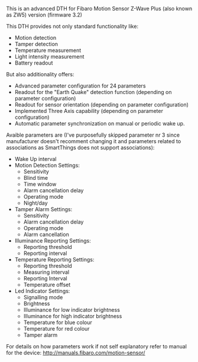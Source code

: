 This is an advanced DTH for Fibaro Motion Sensor Z-Wave Plus (also known as ZW5) version (firmware 3.2)

This DTH provides not only standard functionality like:

 * Motion detection
 * Tamper detection
 * Temperature measurement
 * Light intensity measurement
 * Battery readout

But also additionality offers:

 * Advanced parameter configuration for 24 parameters
 * Readout for the "Earth Quake" detection function (depending on parameter configuration)
 * Readout for sensor orientation (depending on parameter configuration)
 * Implemented Three Axis capability (depending on parameter configuration)
 * Automatic parameter synchronization on manual or periodic wake up.


Avaible parameters are (I've purposefully skipped parameter nr 3 since manufacturer doesn't recomment changing it and parameters related to associations as SmartThings does not support associations):

* Wake Up interval
* Motion Detection Settings:
  * Sensitivity
  * Blind time
  * Time window
  * Alarm cancellation delay
  * Operating mode
  * Night/day
* Tamper Alarm Settings:
  * Sensitivity
  * Alarm cancellation delay
  * Operating mode
  * Alarm cancellation
* Illuminance Reporting Settings:
  * Reporting threshold
  * Reporting interval
* Temperature Reporting Settings:
  * Reporting threshold
  * Measuring interval
  * Reporting Interval
  * Temperature offset
* Led Indicator Settings:
  * Signalling mode
  * Brightness
  * Illuminance for low indicator brightness
  * Illuminance for high indicator brightness
  * Temperature for blue colour
  * Temperature for red colour
  * Tamper alarm

For details on how parameters work if not self explanatory refer to manual for the device: http://manuals.fibaro.com/motion-sensor/
